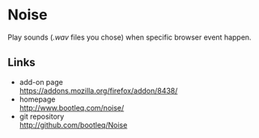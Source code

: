 Noise
=====

Play sounds (_.wav_ files you chose) when specific browser event happen.

Links
-----

- add-on page  
  https://addons.mozilla.org/firefox/addon/8438/
- homepage  
  http://www.bootleq.com/noise/
- git repository  
  http://github.com/bootleq/Noise
